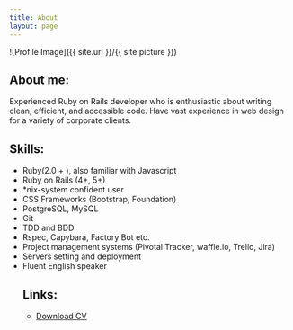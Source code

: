 ```yaml
---
title: About
layout: page
---
```

![Profile Image]({{ site.url }}/{{ site.picture }})

<h2>About me:</h2>

<p>
	Experienced Ruby on Rails developer who is enthusiastic about writing clean, efficient, and accessible code.
	Have vast experience in web design for a variety of corporate clients.
</p>

<h2>Skills:</h2>

<ul class="skill-list">
	<li>Ruby(2.0 + ), also familiar with Javascript</li>
	<li>Ruby on Rails (4+, 5+)</li>
	<li>*nix-system confident user</li>
	<li>CSS Frameworks (Bootstrap, Foundation)</li>
	<li>PostgreSQL, MySQL</li>
	<li>Git</li>
	<li>TDD and BDD</li>
	<li>Rspec, Capybara, Factory Bot etc.</li>
	<li>Project management systems (Pivotal Tracker, waffle.io, Trello, Jira)</li>
	<li>Servers setting and deployment</li>
	<li>Fluent English speaker</li>

<h2>Links:</h2>

<ul>
	<li><a href="/files/cv_vlasikhin.pdf">Download CV</a></li>
</ul>

